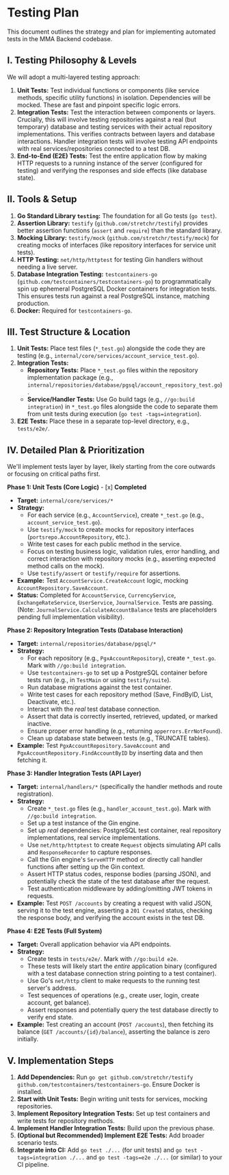 # Testing Plan

This document outlines the strategy and plan for implementing automated tests in the MMA Backend codebase.

## I. Testing Philosophy & Levels

We will adopt a multi-layered testing approach:

1.  **Unit Tests:** Test individual functions or components (like service methods, specific utility functions) in isolation. Dependencies will be mocked. These are fast and pinpoint specific logic errors.
2.  **Integration Tests:** Test the interaction between components or layers. Crucially, this will involve testing repositories against a real (but temporary) database and testing services with their actual repository implementations. This verifies contracts between layers and database interactions. Handler integration tests will involve testing API endpoints with real services/repositories connected to a test DB.
3.  **End-to-End (E2E) Tests:** Test the entire application flow by making HTTP requests to a running instance of the server (configured for testing) and verifying the responses and side effects (like database state).

## II. Tools & Setup

1.  **Go Standard Library `testing`:** The foundation for all Go tests (`go test`).
2.  **Assertion Library:** `testify` (`github.com/stretchr/testify`) provides better assertion functions (`assert` and `require`) than the standard library.
3.  **Mocking Library:** `testify/mock` (`github.com/stretchr/testify/mock`) for creating mocks of interfaces (like repository interfaces for service unit tests).
4.  **HTTP Testing:** `net/http/httptest` for testing Gin handlers without needing a live server.
5.  **Database Integration Testing:** `testcontainers-go` (`github.com/testcontainers/testcontainers-go`) to programmatically spin up ephemeral PostgreSQL Docker containers for integration tests. This ensures tests run against a real PostgreSQL instance, matching production.
6.  **Docker:** Required for `testcontainers-go`.

## III. Test Structure & Location

1.  **Unit Tests:** Place test files (`*_test.go`) alongside the code they are testing (e.g., `internal/core/services/account_service_test.go`).
2.  **Integration Tests:**
    *   **Repository Tests:** Place `*_test.go` files within the repository implementation package (e.g., `internal/repositories/database/pgsql/account_repository_test.go`).
    *   **Service/Handler Tests:** Use Go build tags (e.g., `//go:build integration`) in `*_test.go` files alongside the code to separate them from unit tests during execution (`go test -tags=integration`).
3.  **E2E Tests:** Place these in a separate top-level directory, e.g., `tests/e2e/`.

## IV. Detailed Plan & Prioritization

We'll implement tests layer by layer, likely starting from the core outwards or focusing on critical paths first.

**Phase 1: Unit Tests (Core Logic)** - [x] **Completed**

*   **Target:** `internal/core/services/*`
*   **Strategy:**
    *   For each service (e.g., `AccountService`), create `*_test.go` (e.g., `account_service_test.go`).
    *   Use `testify/mock` to create mocks for repository interfaces (`portsrepo.AccountRepository`, etc.).
    *   Write test cases for each public method in the service.
    *   Focus on testing business logic, validation rules, error handling, and correct interaction with repository mocks (e.g., asserting expected method calls on the mock).
    *   Use `testify/assert` or `testify/require` for assertions.
*   **Example:** Test `AccountService.CreateAccount` logic, mocking `AccountRepository.SaveAccount`.
*   **Status:** Completed for `AccountService`, `CurrencyService`, `ExchangeRateService`, `UserService`, `JournalService`. Tests are passing. (Note: `JournalService.CalculateAccountBalance` tests are placeholders pending full implementation visibility).

**Phase 2: Repository Integration Tests (Database Interaction)**

*   **Target:** `internal/repositories/database/pgsql/*`
*   **Strategy:**
    *   For each repository (e.g., `PgxAccountRepository`), create `*_test.go`. Mark with `//go:build integration`.
    *   Use `testcontainers-go` to set up a PostgreSQL container before tests run (e.g., in `TestMain` or using `testify/suite`).
    *   Run database migrations against the test container.
    *   Write test cases for each repository method (Save, FindByID, List, Deactivate, etc.).
    *   Interact with the *real* test database connection.
    *   Assert that data is correctly inserted, retrieved, updated, or marked inactive.
    *   Ensure proper error handling (e.g., returning `apperrors.ErrNotFound`).
    *   Clean up database state between tests (e.g., TRUNCATE tables).
*   **Example:** Test `PgxAccountRepository.SaveAccount` and `PgxAccountRepository.FindAccountByID` by inserting data and then fetching it.

**Phase 3: Handler Integration Tests (API Layer)**

*   **Target:** `internal/handlers/*` (specifically the handler methods and route registration).
*   **Strategy:**
    *   Create `*_test.go` files (e.g., `handler_account_test.go`). Mark with `//go:build integration`.
    *   Set up a test instance of the Gin engine.
    *   Set up *real* dependencies: PostgreSQL test container, real repository implementations, real service implementations.
    *   Use `net/http/httptest` to create `Request` objects simulating API calls and `ResponseRecorder` to capture responses.
    *   Call the Gin engine's `ServeHTTP` method or directly call handler functions after setting up the Gin context.
    *   Assert HTTP status codes, response bodies (parsing JSON), and potentially check the state of the test database after the request.
    *   Test authentication middleware by adding/omitting JWT tokens in requests.
*   **Example:** Test `POST /accounts` by creating a request with valid JSON, serving it to the test engine, asserting a `201 Created` status, checking the response body, and verifying the account exists in the test DB.

**Phase 4: E2E Tests (Full System)**

*   **Target:** Overall application behavior via API endpoints.
*   **Strategy:**
    *   Create tests in `tests/e2e/`. Mark with `//go:build e2e`.
    *   These tests will likely start the *entire* application binary (configured with a test database connection string pointing to a test container).
    *   Use Go's `net/http` client to make requests to the running test server's address.
    *   Test sequences of operations (e.g., create user, login, create account, get balance).
    *   Assert responses and potentially query the test database directly to verify end state.
*   **Example:** Test creating an account (`POST /accounts`), then fetching its balance (`GET /accounts/{id}/balance`), asserting the balance is zero initially.

## V. Implementation Steps

1.  **Add Dependencies:** Run `go get github.com/stretchr/testify github.com/testcontainers/testcontainers-go`. Ensure Docker is installed.
2.  **Start with Unit Tests:** Begin writing unit tests for services, mocking repositories.
3.  **Implement Repository Integration Tests:** Set up test containers and write tests for repository methods.
4.  **Implement Handler Integration Tests:** Build upon the previous phase.
5.  **(Optional but Recommended) Implement E2E Tests:** Add broader scenario tests.
6.  **Integrate into CI:** Add `go test ./...` (for unit tests) and `go test -tags=integration ./...` and `go test -tags=e2e ./...` (or similar) to your CI pipeline. 